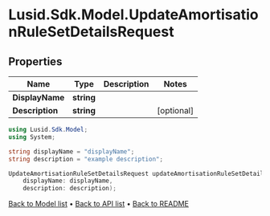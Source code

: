 # Lusid.Sdk.Model.UpdateAmortisationRuleSetDetailsRequest

## Properties

Name | Type | Description | Notes
------------ | ------------- | ------------- | -------------
**DisplayName** | **string** |  | 
**Description** | **string** |  | [optional] 

```csharp
using Lusid.Sdk.Model;
using System;

string displayName = "displayName";
string description = "example description";

UpdateAmortisationRuleSetDetailsRequest updateAmortisationRuleSetDetailsRequestInstance = new UpdateAmortisationRuleSetDetailsRequest(
    displayName: displayName,
    description: description);
```

[Back to Model list](../README.md#documentation-for-models) &#8226; [Back to API list](../README.md#documentation-for-api-endpoints) &#8226; [Back to README](../README.md)
